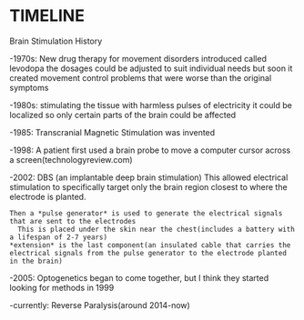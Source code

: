 # TIMELINE

Brain Stimulation History

-1970s: New drug therapy for movement disorders introduced called levodopa
    the dosages could be adjusted to suit individual needs
    but soon it created movement control problems that were worse than the original symptoms

-1980s: stimulating the tissue with harmless pulses of electricity
    it could be localized so only certain parts of the brain could be affected

-1985: Transcranial Magnetic Stimulation was invented

-1998: A patient first used a brain probe to move a computer cursor across a screen(technologyreview.com)

-2002: DBS (an implantable deep brain stimulation)
    This allowed electrical stimulation to specifically target only the brain region closest to where the electrode is planted.

    Then a *pulse generator* is used to generate the electrical signals that are sent to the electrodes
      This is placed under the skin near the chest(includes a battery with a lifespan of 2-7 years)
    *extension* is the last component(an insulated cable that carries the electrical signals from the pulse generator to the electrode planted in the brain)

-2005: Optogenetics began to come together, but I think they started looking for methods in 1999

-currently: Reverse Paralysis(around 2014-now)
